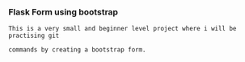 ### Flask Form using bootstrap 

    This is a very small and beginner level project where i will be practising git 
    
    commands by creating a bootstrap form.

    